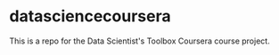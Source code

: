 datasciencecoursera
===================

This is a repo for the Data Scientist's Toolbox Coursera course project.
